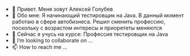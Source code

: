 - 👋 Привет. Меня зовут Алексей Голубев
- 👀 Обо мне:
Я начинающий тестировщик на Java. В данный момент работаю в сфере автобизнеса. Решил сменить профессию, поскольку с возрастом интересы и приорететы меняются
- 🌱 Сейчас я учусь на курсе: Профессия тестировщик на Java
- 💞️ I’m looking to collaborate on ...
- 📫 How to reach me ...

<!---
KI0II/KI0II is a ✨ special ✨ repository because its `README.md` (this file) appears on your GitHub profile.
You can click the Preview link to take a look at your changes.
--->
